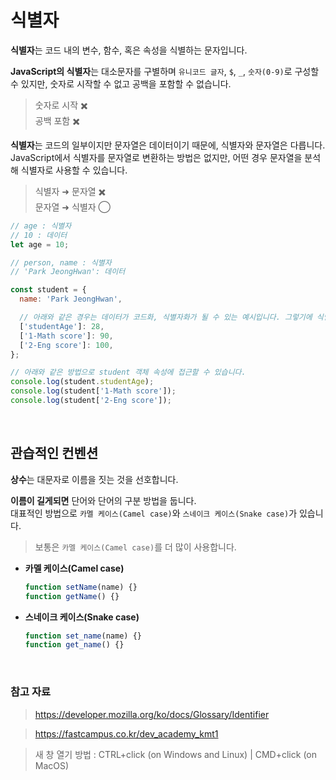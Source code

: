 # 식별자

**식별자**는 코드 내의 변수, 함수, 혹은 속성을 식별하는 문자입니다.

**JavaScript의 식별자**는 대소문자를 구별하며 `유니코드 글자`, `$`, `_`, `숫자(0-9)`로 구성할 수 있지만, 숫자로 시작할 수 없고 공백을 포함할 수 없습니다.

> 숫자로 시작 ✖️  
> 공백 포함 ✖️

**식별자**는 코드의 일부이지만 문자열은 데이터이기 때문에, 식별자와 문자열은 다릅니다.  
JavaScript에서 식별자를 문자열로 변환하는 방법은 없지만, 어떤 경우 문자열을 분석해 식별자로 사용할 수 있습니다.

> 식별자 ➜ 문자열 ✖️  
> 문자열 ➜ 식별자 ◯

```javascript
// age : 식별자
// 10 : 데이터
let age = 10;
```

```javascript
// person, name : 식별자
// 'Park JeongHwan': 데이터

const student = {
  name: 'Park JeongHwan',

  // 아래와 같은 경우는 데이터가 코드화, 식별자화가 될 수 있는 예시입니다. 그렇기에 식별자 규칙을 따르지 않아 숫자로 시작하거나 공백을 포함할 수 있습니다.
  ['studentAge']: 28,
  ['1-Math score']: 90,
  ['2-Eng score']: 100,
};

// 아래와 같은 방법으로 student 객체 속성에 접근할 수 있습니다.
console.log(student.studentAge);
console.log(student['1-Math score']);
console.log(student['2-Eng score']);
```

<br />

## 관습적인 컨벤션

**상수**는 대문자로 이름을 짓는 것을 선호합니다.

**이름이 길게되면** 단어와 단어의 구분 방법을 둡니다.  
대표적인 방법으로 `카멜 케이스(Camel case)`와 `스네이크 케이스(Snake case)`가 있습니다.

> 보통은 `카멜 케이스(Camel case)`를 더 많이 사용합니다.

- **카멜 케이스(Camel case)**

  ```javascript
  function setName(name) {}
  function getName() {}
  ```

- **스네이크 케이스(Snake case)**

  ```javascript
  function set_name(name) {}
  function get_name() {}
  ```

<br />

### 참고 자료

> https://developer.mozilla.org/ko/docs/Glossary/Identifier

> https://fastcampus.co.kr/dev_academy_kmt1

> 새 창 열기 방법 : CTRL+click (on Windows and Linux) | CMD+click (on MacOS)
